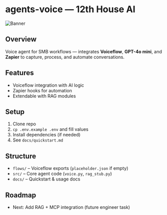 # agents-voice — 12th House AI
![Banner](../BRAND/banner.png)

## Overview
Voice agent for SMB workflows — integrates **Voiceflow**, **GPT-4o mini**, and **Zapier** to capture, process, and automate conversations.

## Features
- Voiceflow integration with AI logic
- Zapier hooks for automation
- Extendable with RAG modules

## Setup
1. Clone repo  
2. `cp .env.example .env` and fill values  
3. Install dependencies (if needed)  
4. See `docs/quickstart.md`  

## Structure
- `flows/` – Voiceflow exports (`placeholder.json` if empty)  
- `src/` – Core agent code (`voice.py`, `rag_stub.py`)  
- `docs/` – Quickstart & usage docs  

## Roadmap
- Next: Add RAG + MCP integration (future engineer task)
